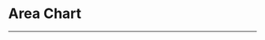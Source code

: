 <script lang="ts">
  import { AreaChart, Area, XAxis, YAxis } from "/src/lib";

  const data = [
    {
      timestamp: (Math.floor(Date.now() / 1000) * 1000) - 7000,
      // name: "Page A",
      uv: 4000,
      pv: 2400,
      amt: 2400,
    },
    {
      timestamp: (Math.floor(Date.now() / 1000) * 1000) - 6000,
      // name: "Page B",
      uv: 3000,
      pv: 1398,
      amt: 2210,
    },
    {
      timestamp: (Math.floor(Date.now() / 1000) * 1000) - 5000,
      // name: "Page C",
      uv: 2000,
      pv: 9800,
      amt: 2290,
    },
    {
      timestamp: (Math.floor(Date.now() / 1000) * 1000) - 4000,
      // name: "Page D",
      uv: 2780,
      pv: 3908,
      amt: 2000,
    },
    {
      timestamp: (Math.floor(Date.now() / 1000) * 1000) - 3000,
      // name: "Page E",
      uv: 1890,
      pv: 4800,
      amt: 2181,
    },
    {
      timestamp: (Math.floor(Date.now() / 1000) * 1000) - 2000,
      // name: "Page F",
      uv: 2390,
      pv: 3800,
      amt: 2500,
    },
    {
      timestamp: (Math.floor(Date.now() / 1000) * 1000) - 1000,
      // name: "Page G",
      uv: 3490,
      pv: 4300,
      amt: 2100,
    },
  ];

  function padWithZeros(num) {
    return String(num).padStart(2, "0");
  }

  // In this chart example each x-axis tick (i.e. each data point's x-value) is a JavaScript Date object.
  // So I am simply calling Date.getHours(), Date.getMinutes(), and Date.getSeconds() on each x-axis tick and returning the formatted time.
  function getTime(tick) {
    let hours = padWithZeros(tick.getHours());
    let minutes = padWithZeros(tick.getMinutes());
    let seconds = padWithZeros(tick.getSeconds());
    return `${hours}:${minutes}:${seconds}`;
  }
</script>


# Area Chart

---

<div class="chart-space">
  <AreaChart
    {data}
    xValueId="timestamp"
    margin={{
      top: 20,
      right: 70,
      bottom: 55,
      left: 50,
    }}
  >
    <XAxis
      formatTickLabel={getTime}
      tickLabelTranslateX={-12}
      tickLabelTranslateY={35}
      rotateTickLabel={-45}
      showAxisLine={false}
      showTickMarks={false}
    />
    <YAxis
      showAxisLine={false}
      showTickMarks={false}
    />
    <Area yValueId="uv" color="#ee1111" />
    <Area yValueId="pv" color="#ffc40d" />
    <Area yValueId="amt" color="#2d89ef" />
  </AreaChart>
</div>


<style>
  .chart-space {
    width: 100%;
    height: 50%;
  }
</style>
